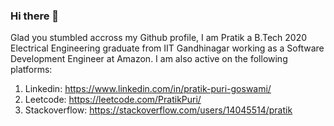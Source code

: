 ### Hi there 👋

Glad you stumbled accross my Github profile, I am Pratik a B.Tech 2020 Electrical Engineering graduate from IIT Gandhinagar working as a Software Development Engineer at Amazon.
I am also active on the following platforms:

1. Linkedin: https://www.linkedin.com/in/pratik-puri-goswami/
2. Leetcode: https://leetcode.com/PratikPuri/
3. Stackoverflow: https://stackoverflow.com/users/14045514/pratik
